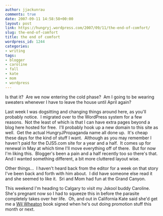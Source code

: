 ```yaml
---
author: jjackunrau
comments: true
date: 2007-09-11 14:58:58+00:00
layout: post
link: https://hungryj.wordpress.com/2007/09/11/the-end-of-comfort/
slug: the-end-of-comfort
title: the end of comfort
wordpress_id: 1244
categories:
- writing
tags:
- blogger
- caroline
- fall
- kate
- mom
- wordpress
---
```


Is that it?  Are we now entering the cold phase?  Am I going to be wearing sweaters whenever I have to leave the house until April again?

Last week I was dogsitting and changing things around here, as you'll probably notice.  I migrated over to the WordPress system for a few reasons.  Not the least of which is that I can have extra pages beyond a blog here hosted for free.  I'll probably hook up a new domain to this site as well.  Get the actual HungryJPropaganda name all done up.  It's cheap these days for the kind of stuff I want.  Although as you may remember I haven't paid for the DJS5.com site for a year and a half.  It comes up for renewal in May at which time I'll move everything off of there.  But for now I'm liking this.  Blogger's been a pain and a half recently too so there's that.  And I wanted something different, a bit more cluttered layout wise.

Other things...  I haven't heard back from the editor for a week on that story I've been back and forth with him about.  I did have someone else read it and she seemed to like it.  Sri and Mom had fun at the Grand Canyon.

This weekend I'm heading to Calgary to visit my Jskool buddy Caroline.  She's pregnant now so I had to squeeze this in before the parasite completely takes over her life.  Oh, and out in California Kate said she'd get me a [Wil Wheaton](http://wilwheaton.typepad.com) book signed when he's out doing promotion stuff this month or next.
